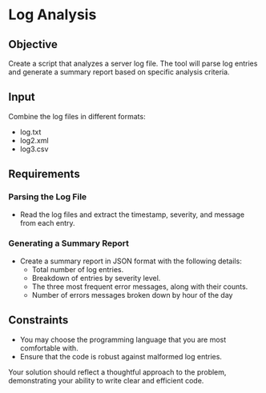 # Log Analysis

## Objective

Create a script that analyzes a server log file. The tool will parse log entries and generate a summary report based on specific analysis criteria.

## Input

Combine the log files in different formats:
- log.txt
- log2.xml
- log3.csv

## Requirements

### Parsing the Log File
- Read the log files and extract the timestamp, severity, and message from each entry.

### Generating a Summary Report
- Create a summary report in JSON format with the following details:
  - Total number of log entries.
  - Breakdown of entries by severity level.
  - The three most frequent error messages, along with their counts.
  - Number of errors messages broken down by hour of the day

## Constraints
- You may choose the programming language that you are most comfortable with.
- Ensure that the code is robust against malformed log entries.

Your solution should reflect a thoughtful approach to the problem, demonstrating your ability to write clear and efficient code.
